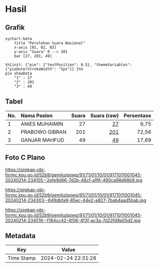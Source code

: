 # Hasil

## Grafik

```mermaid
xychart-beta
    title "Perolehan Suara Nasional"
    x-axis [01, 02, 03]
    y-axis "Suara" 0 --> 201
    bar [27, 201, 49]
```

```mermaid
%%{init: {"pie": {"textPosition": 0.5}, "themeVariables": {"pieOuterStrokeWidth": "5px"}} }%%
pie showData
    "1" : 27
    "2" : 201
    "3" : 49
```

## Tabel

| No. | Nama Paslon    | Suara | Suara (raw) | Persentase |
|:--- |:-------------- | -----:| -----------:| ----------:|
| 1   | ANIES MUHAIMIN | 27    | [27][p-1]   | 9,75       |
| 2   | PRABOWO GIBRAN | 201   | [201][p-2]  | 72,56      |
| 3   | GANJAR MAHFUD  | 49    | [49][p-3]   | 17,69      |


[p-1]: https://github.com/gigit-pemilu/pemilu-2024/blob/main/pilpres/hitung-suara/sub/91-papua/sub/71-kota-jayapura/sub/01-jayapura-utara/sub/1001-gurabesi/sub/045-tps/sub/paslon-1.txt
[p-2]: https://github.com/gigit-pemilu/pemilu-2024/blob/main/pilpres/hitung-suara/sub/91-papua/sub/71-kota-jayapura/sub/01-jayapura-utara/sub/1001-gurabesi/sub/045-tps/sub/paslon-2.txt
[p-3]: https://github.com/gigit-pemilu/pemilu-2024/blob/main/pilpres/hitung-suara/sub/91-papua/sub/71-kota-jayapura/sub/01-jayapura-utara/sub/1001-gurabesi/sub/045-tps/sub/paslon-3.txt

## Foto C Plano

https://sirekap-obj-formc.kpu.go.id/52b9/pemilu/ppwp/91/71/01/10/01/9171011001045-20240214-234105--2efe9d66-7d2b-48cf-a1f6-480ca98d68b9.jpg

https://sirekap-obj-formc.kpu.go.id/52b9/pemilu/ppwp/91/71/01/10/01/9171011001045-20240214-234303--649dbfa9-85ec-44e2-a827-7bab4aad5bab.jpg

https://sirekap-obj-formc.kpu.go.id/52b9/pemilu/ppwp/91/71/01/10/01/9171011001045-20240214-234516--f184cc42-4f06-4f3f-ac3a-7d22fd9a05d2.jpg


## Metadata

| Key        | Value               |
| ---------- | ------------------- |
| Time Stamp | 2024-02-24 22:31:28 |



